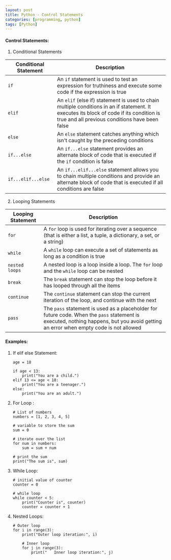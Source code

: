 ```yaml
---
layout: post
title: Python - Control Statements
categories: [programming, python]
tags: [Python]
---
```


#### Control Statements:
1. Conditional Statements

| Conditional Statement | Description |
| --- | --- |
| `if` | An `if` statement is used to test an expression for truthiness and execute some code if the expression is true |
| `elif` | An `elif` (else if) statement is used to chain multiple conditions in an if statement. It executes its block of code if its condition is true and all previous conditions have been false |
| `else` | An `else` statement catches anything which isn't caught by the preceding conditions |
| `if...else` | An `if...else` statement provides an alternate block of code that is executed if the `if` condition is false |
| `if...elif...else` | An `if...elif...else` statement allows you to chain multiple conditions and provide an alternate block of code that is executed if all conditions are false |

2. Looping Statements

| Looping Statement | Description |
| --- | --- |
| `for` | A `for` loop is used for iterating over a sequence (that is either a list, a tuple, a dictionary, a set, or a string) |
| `while` | A `while` loop can execute a set of statements as long as a condition is true |
| `nested loops` | A nested loop is a loop inside a loop. The `for` loop and the `while` loop can be nested |
| `break` | The `break` statement can stop the loop before it has looped through all the items |
| `continue` | The `continue` statement can stop the current iteration of the loop, and continue with the next |
| `pass` | The `pass` statement is used as a placeholder for future code. When the `pass` statement is executed, nothing happens, but you avoid getting an error when empty code is not allowed |


#### Examples:

1. If elif else Statement:

    ```
    age = 18

    if age < 13:
        print("You are a child.")
    elif 13 <= age < 18:
        print("You are a teenager.")
    else:
        print("You are an adult.")
    ```

2. For Loop :

    ```
    # List of numbers
    numbers = [1, 2, 3, 4, 5]

    # variable to store the sum
    sum = 0

    # iterate over the list
    for num in numbers:
        sum = sum + num

    # print the sum
    print("The sum is", sum)
    ```

3. While Loop:

    ```
    # initial value of counter
    counter = 0

    # while loop
    while counter < 5:
        print("Counter is", counter)
        counter = counter + 1
    ```

4. Nested Loops:

    ```
    # Outer loop
    for i in range(3):
        print("Outer loop iteration:", i)
        
        # Inner loop
        for j in range(3):
            print("   Inner loop iteration:", j)
    ```